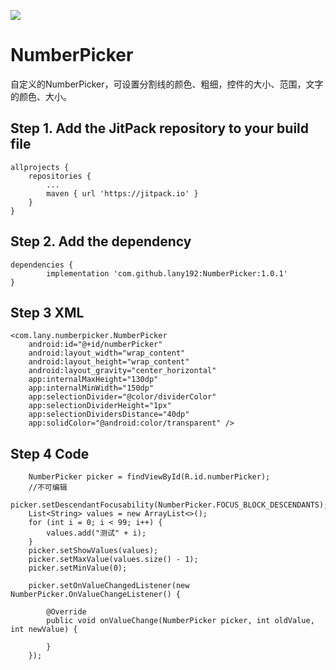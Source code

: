 [![](https://jitpack.io/v/lany192/NumberPicker.svg)](https://jitpack.io/#lany192/NumberPicker)

# NumberPicker

自定义的NumberPicker，可设置分割线的颜色、粗细，控件的大小、范围，文字的颜色、大小。

## Step 1. Add the JitPack repository to your build file

	allprojects {
		repositories {
			...
			maven { url 'https://jitpack.io' }
		}
	}

## Step 2. Add the dependency

    dependencies {
            implementation 'com.github.lany192:NumberPicker:1.0.1'
    }
    
## Step 3 XML

    <com.lany.numberpicker.NumberPicker
        android:id="@+id/numberPicker"
        android:layout_width="wrap_content"
        android:layout_height="wrap_content"
        android:layout_gravity="center_horizontal"
        app:internalMaxHeight="130dp"
        app:internalMinWidth="150dp"
        app:selectionDivider="@color/dividerColor"
        app:selectionDividerHeight="1px"
        app:selectionDividersDistance="40dp"
        app:solidColor="@android:color/transparent" />
        
## Step 4 Code

        NumberPicker picker = findViewById(R.id.numberPicker);
        //不可编辑
        picker.setDescendantFocusability(NumberPicker.FOCUS_BLOCK_DESCENDANTS);
        List<String> values = new ArrayList<>();
        for (int i = 0; i < 99; i++) {
            values.add("测试" + i);
        }
        picker.setShowValues(values);
        picker.setMaxValue(values.size() - 1);
        picker.setMinValue(0);

        picker.setOnValueChangedListener(new NumberPicker.OnValueChangeListener() {

            @Override
            public void onValueChange(NumberPicker picker, int oldValue, int newValue) {

            }
        });